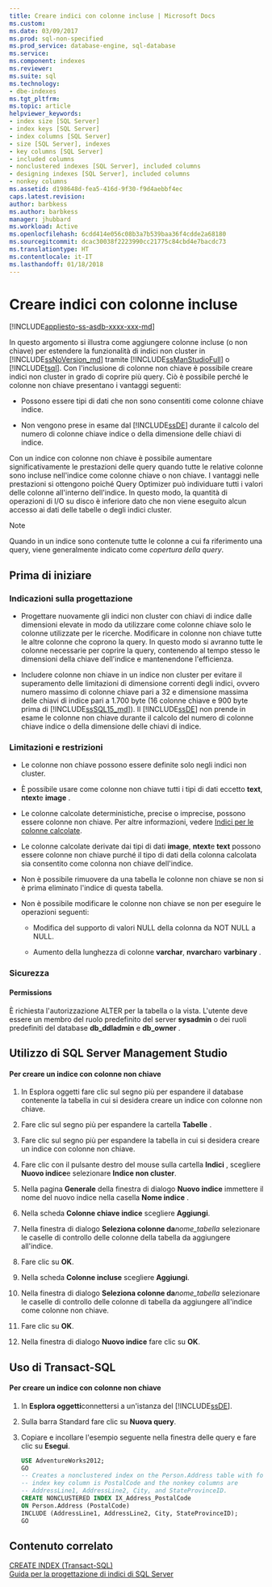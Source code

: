 ```yaml
---
title: Creare indici con colonne incluse | Microsoft Docs
ms.custom: 
ms.date: 03/09/2017
ms.prod: sql-non-specified
ms.prod_service: database-engine, sql-database
ms.service: 
ms.component: indexes
ms.reviewer: 
ms.suite: sql
ms.technology:
- dbe-indexes
ms.tgt_pltfrm: 
ms.topic: article
helpviewer_keywords:
- index size [SQL Server]
- index keys [SQL Server]
- index columns [SQL Server]
- size [SQL Server], indexes
- key columns [SQL Server]
- included columns
- nonclustered indexes [SQL Server], included columns
- designing indexes [SQL Server], included columns
- nonkey columns
ms.assetid: d198648d-fea5-416d-9f30-f9d4aebbf4ec
caps.latest.revision: 
author: barbkess
ms.author: barbkess
manager: jhubbard
ms.workload: Active
ms.openlocfilehash: 6cdd414e056c08b3a7b539baa36f4cdde2a68180
ms.sourcegitcommit: dcac30038f2223990cc21775c84cbd4e7bacdc73
ms.translationtype: HT
ms.contentlocale: it-IT
ms.lasthandoff: 01/18/2018
---
```

# <a name="create-indexes-with-included-columns"></a>Creare indici con colonne incluse
[!INCLUDE[appliesto-ss-asdb-xxxx-xxx-md](../../includes/appliesto-ss-asdb-xxxx-xxx-md.md)]

  In questo argomento si illustra come aggiungere colonne incluse (o non chiave) per estendere la funzionalità di indici non cluster in [!INCLUDE[ssNoVersion_md](../../includes/ssnoversion-md.md)] tramite [!INCLUDE[ssManStudioFull](../../includes/ssmanstudiofull-md.md)] o [!INCLUDE[tsql](../../includes/tsql-md.md)]. Con l'inclusione di colonne non chiave è possibile creare indici non cluster in grado di coprire più query. Ciò è possibile perché le colonne non chiave presentano i vantaggi seguenti:  
  
-   Possono essere tipi di dati che non sono consentiti come colonne chiave indice.  
  
-   Non vengono prese in esame dal [!INCLUDE[ssDE](../../includes/ssde-md.md)] durante il calcolo del numero di colonne chiave indice o della dimensione delle chiavi di indice.  
  
 Con un indice con colonne non chiave è possibile aumentare significativamente le prestazioni delle query quando tutte le relative colonne sono incluse nell'indice come colonne chiave o non chiave. I vantaggi nelle prestazioni si ottengono poiché Query Optimizer può individuare tutti i valori delle colonne all'interno dell'indice. In questo modo, la quantità di operazioni di I/O su disco è inferiore dato che non viene eseguito alcun accesso ai dati delle tabelle o degli indici cluster.  
  
> [!NOTE]  
> Quando in un indice sono contenute tutte le colonne a cui fa riferimento una query, viene generalmente indicato come *copertura della query*.  
   
##  <a name="BeforeYouBegin"></a> Prima di iniziare  
  
###  <a name="DesignRecs"></a> Indicazioni sulla progettazione  
  
-   Progettare nuovamente gli indici non cluster con chiavi di indice dalle dimensioni elevate in modo da utilizzare come colonne chiave solo le colonne utilizzate per le ricerche. Modificare in colonne non chiave tutte le altre colonne che coprono la query. In questo modo si avranno tutte le colonne necessarie per coprire la query, contenendo al tempo stesso le dimensioni della chiave dell'indice e mantenendone l'efficienza.  
  
-   Includere colonne non chiave in un indice non cluster per evitare il superamento delle limitazioni di dimensione correnti degli indici, ovvero numero massimo di colonne chiave pari a 32 e dimensione massima delle chiavi di indice pari a 1.700 byte (16 colonne chiave e 900 byte prima di [!INCLUDE[ssSQL15_md](../../includes/sssql15-md.md)]). Il [!INCLUDE[ssDE](../../includes/ssde-md.md)] non prende in esame le colonne non chiave durante il calcolo del numero di colonne chiave indice o della dimensione delle chiavi di indice.  
  
###  <a name="Restrictions"></a> Limitazioni e restrizioni  
  
-   Le colonne non chiave possono essere definite solo negli indici non cluster.  
  
-   È possibile usare come colonne non chiave tutti i tipi di dati eccetto **text**, **ntext**e **image** .  
  
-   Le colonne calcolate deterministiche, precise o imprecise, possono essere colonne non chiave. Per altre informazioni, vedere [Indici per le colonne calcolate](../../relational-databases/indexes/indexes-on-computed-columns.md).  
  
-   Le colonne calcolate derivate dai tipi di dati **image**, **ntext**e **text** possono essere colonne non chiave purché il tipo di dati della colonna calcolata sia consentito come colonna non chiave dell'indice.  
  
-   Non è possibile rimuovere da una tabella le colonne non chiave se non si è prima eliminato l'indice di questa tabella.  
  
-   Non è possibile modificare le colonne non chiave se non per eseguire le operazioni seguenti:  
  
    -   Modifica del supporto di valori NULL della colonna da NOT NULL a NULL.  
  
    -   Aumento della lunghezza di colonne **varchar**, **nvarchar**o **varbinary** .  
  
###  <a name="Security"></a> Sicurezza  
  
####  <a name="Permissions"></a> Permissions  
 È richiesta l'autorizzazione ALTER per la tabella o la vista. L'utente deve essere un membro del ruolo predefinito del server **sysadmin** o dei ruoli predefiniti del database **db_ddladmin** e **db_owner** .  
  
##  <a name="SSMSProcedure"></a> Utilizzo di SQL Server Management Studio  
  
#### <a name="to-create-an-index-with-nonkey-columns"></a>Per creare un indice con colonne non chiave  
  
1.  In Esplora oggetti fare clic sul segno più per espandere il database contenente la tabella in cui si desidera creare un indice con colonne non chiave.  
  
2.  Fare clic sul segno più per espandere la cartella **Tabelle** .  
  
3.  Fare clic sul segno più per espandere la tabella in cui si desidera creare un indice con colonne non chiave.  
  
4.  Fare clic con il pulsante destro del mouse sulla cartella **Indici** , scegliere **Nuovo indice**e selezionare **Indice non cluster**.  
  
5.  Nella pagina **Generale** della finestra di dialogo **Nuovo indice** immettere il nome del nuovo indice nella casella **Nome indice** .  
  
6.  Nella scheda **Colonne chiave indice** scegliere **Aggiungi**.  
  
7.  Nella finestra di dialogo **Seleziona colonne da***nome_tabella* selezionare le caselle di controllo delle colonne della tabella da aggiungere all'indice.  
  
8.  Fare clic su **OK**.  
  
9. Nella scheda **Colonne incluse** scegliere **Aggiungi**.  
  
10. Nella finestra di dialogo **Seleziona colonne da***nome_tabella* selezionare le caselle di controllo delle colonne di tabella da aggiungere all'indice come colonne non chiave.  
  
11. Fare clic su **OK**.  
  
12. Nella finestra di dialogo **Nuovo indice** fare clic su **OK**.  
  
##  <a name="TsqlProcedure"></a> Uso di Transact-SQL  
  
#### <a name="to-create-an-index-with-nonkey-columns"></a>Per creare un indice con colonne non chiave  
  
1.  In **Esplora oggetti**connettersi a un'istanza del [!INCLUDE[ssDE](../../includes/ssde-md.md)].  
  
2.  Sulla barra Standard fare clic su **Nuova query**.  
  
3.  Copiare e incollare l'esempio seguente nella finestra delle query e fare clic su **Esegui**.  
  
    ```sql  
    USE AdventureWorks2012;  
    GO  
    -- Creates a nonclustered index on the Person.Address table with four included (nonkey) columns.   
    -- index key column is PostalCode and the nonkey columns are  
    -- AddressLine1, AddressLine2, City, and StateProvinceID.  
    CREATE NONCLUSTERED INDEX IX_Address_PostalCode  
    ON Person.Address (PostalCode)  
    INCLUDE (AddressLine1, AddressLine2, City, StateProvinceID);  
    GO  
    ```  

## <a name="related-content"></a>Contenuto correlato  
[CREATE INDEX &#40;Transact-SQL&#41;](../../t-sql/statements/create-index-transact-sql.md)    
[Guida per la progettazione di indici di SQL Server](../../relational-databases/sql-server-index-design-guide.md)   
